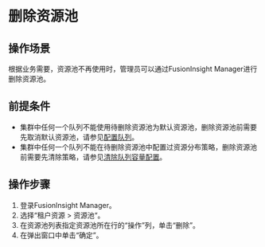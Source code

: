 # 删除资源池<a name="admin_guide_000111"></a>

## 操作场景<a name="zh-cn_topic_0263899242_zh-cn_topic_0193195860_sf720dfdab1a14cce83abd4231f16c811"></a>

根据业务需要，资源池不再使用时，管理员可以通过FusionInsight Manager进行删除资源池。

## 前提条件<a name="zh-cn_topic_0263899242_zh-cn_topic_0193195860_s98e16ec75f024192bab02e880a48d3eb"></a>

-   集群中任何一个队列不能使用待删除资源池为默认资源池，删除资源池前需要先取消默认资源池，请参见[配置队列](配置队列-98.md#admin_guide_000130)。
-   集群中任何一个队列不能在待删除资源池中配置过资源分布策略，删除资源池前需要先清除策略，请参见[清除队列容量配置](清除队列容量配置.md#admin_guide_000114)。

## 操作步骤<a name="zh-cn_topic_0263899242_zh-cn_topic_0193195860_section11228163315113"></a>

1.  登录FusionInsight Manager。
2.  选择“租户资源  \>  资源池“。
3.  在资源池列表指定资源池所在行的“操作”列，单击“删除”。
4.  在弹出窗口中单击“确定”。

